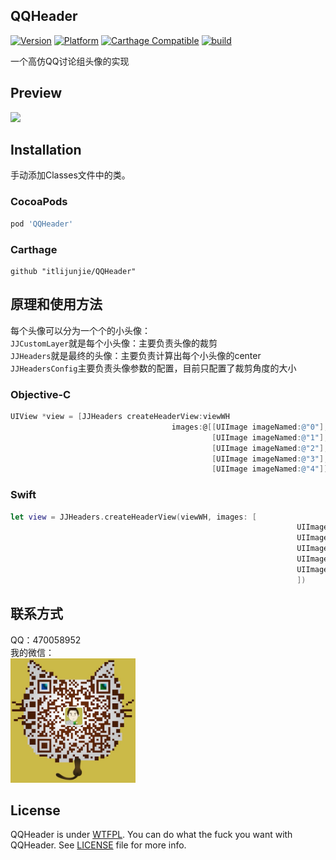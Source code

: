 ## QQHeader
[![Version](https://img.shields.io/cocoapods/v/QQHeader.svg?style=flat)](http://cocoapods.org/pods/QQHeader)
[![Platform](https://img.shields.io/cocoapods/p/QQHeader.svg?style=flat)](http://cocoapods.org/pods/QQHeader)
[![Carthage Compatible](https://img.shields.io/badge/Carthage-compatible-4BC51D.svg?style=flat)](https://github.com/Carthage/Carthage)
[![build](https://travis-ci.org/itlijunjie/QQHeader.svg?branch=master)](https://travis-ci.org/itlijunjie/QQHeader)

一个高仿QQ讨论组头像的实现
## Preview
<img src="https://raw.githubusercontent.com/itlijunjie/QQHeader/master/ScreenShot.png" width="320px"/></br>
## Installation
手动添加Classes文件中的类。
### CocoaPods
```ruby
pod 'QQHeader'
```
### Carthage
```ogdl
github "itlijunjie/QQHeader"
```
## 原理和使用方法
每个头像可以分为一个个的小头像：<br/>
`JJCustomLayer`就是每个小头像：主要负责头像的裁剪<br/>
`JJHeaders`就是最终的头像：主要负责计算出每个小头像的center<br/>
`JJHeadersConfig`主要负责头像参数的配置，目前只配置了裁剪角度的大小<br/>
### Objective-C
```objective-c
UIView *view = [JJHeaders createHeaderView:viewWH
                                    images:@[[UIImage imageNamed:@"0"],
                                             [UIImage imageNamed:@"1"],
                                             [UIImage imageNamed:@"2"],
                                             [UIImage imageNamed:@"3"],
                                             [UIImage imageNamed:@"4"]]];
```
### Swift
```swift
let view = JJHeaders.createHeaderView(viewWH, images: [
                                                                UIImage(named: "0")!,
                                                                UIImage(named: "1")!,
                                                                UIImage(named: "2")!,
                                                                UIImage(named: "3")!,
                                                                UIImage(named: "4")!
                                                                ])
```
## 联系方式
QQ：470058952</br>
我的微信：</br>
<img src="https://raw.githubusercontent.com/itlijunjie/image/master/微信.png" width="200px" /></br>
## License
QQHeader is under [WTFPL](http://www.wtfpl.net/). You can do what the fuck you want with QQHeader. See [LICENSE](LICENSE) file for more info.
